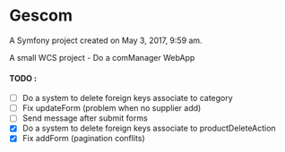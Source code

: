 Gescom
======

A Symfony project created on May 3, 2017, 9:59 am.

A small WCS project - Do a comManager WebApp

#### TODO :

- [ ] Do a system to delete foreign keys associate to category
- [ ] Fix updateForm (problem when no supplier add)
- [ ] Send message after submit forms
- [x] Do a system to delete foreign keys associate to
        productDeleteAction
- [x] Fix addForm (pagination conflits)

